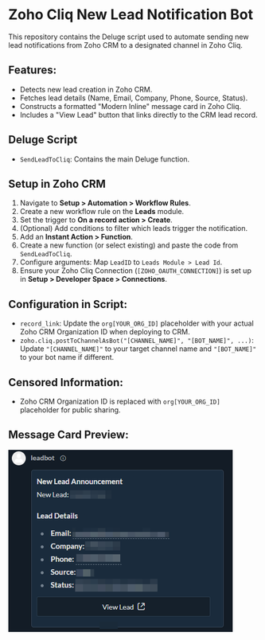 # Zoho Cliq New Lead Notification Bot

This repository contains the Deluge script used to automate sending new lead notifications from Zoho CRM to a designated channel in Zoho Cliq.

## Features:
- Detects new lead creation in Zoho CRM.
- Fetches lead details (Name, Email, Company, Phone, Source, Status).
- Constructs a formatted "Modern Inline" message card in Zoho Cliq.
- Includes a "View Lead" button that links directly to the CRM lead record.

## Deluge Script
- `SendLeadToCliq`: Contains the main Deluge function.

## Setup in Zoho CRM
1. Navigate to **Setup > Automation > Workflow Rules**.
2. Create a new workflow rule on the **Leads** module.
3. Set the trigger to **On a record action > Create**.
4. (Optional) Add conditions to filter which leads trigger the notification.
5. Add an **Instant Action > Function**.
6. Create a new function (or select existing) and paste the code from `SendLeadToCliq`.
7. Configure arguments: Map `LeadID` to `Leads Module > Lead Id`.
8. Ensure your Zoho Cliq Connection (`[ZOHO_OAUTH_CONNECTION]`) is set up in **Setup > Developer Space > Connections**.

## Configuration in Script:
- `record_link`: Update the `org[YOUR_ORG_ID]` placeholder with your actual Zoho CRM Organization ID when deploying to CRM.
- `zoho.cliq.postToChannelAsBot("[CHANNEL_NAME]", "[BOT_NAME]", ...)`: Update `"[CHANNEL_NAME]"` to your target channel name and `"[BOT_NAME]"` to your bot name if different.

## Censored Information:
- Zoho CRM Organization ID is replaced with `org[YOUR_ORG_ID]` placeholder for public sharing.

## Message Card Preview:
![Message Card Preview](Message_Card_Preview.png)
